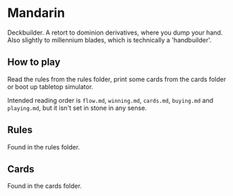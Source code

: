# Mandarin

Deckbuilder. A retort to dominion derivatives, where you dump your hand. Also slightly to millennium blades, which is technically a 'handbuilder'.

## How to play

Read the rules from the rules folder, print some cards from the cards folder or boot up tabletop simulator.

Intended reading order is `flow.md`, `winning.md`, `cards.md`, `buying.md` and `playing.md`, but it isn't set in stone in any sense.

## Rules

Found in the rules folder.

## Cards

Found in the cards folder.
